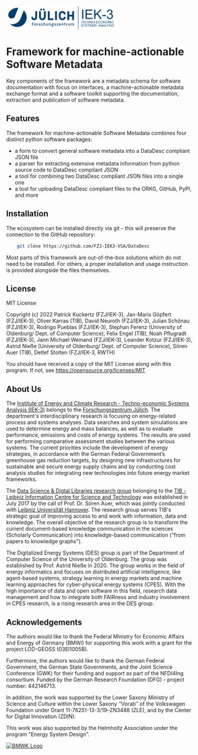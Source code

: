 <a href="https://www.fz-juelich.de/en/iek/iek-3"><img src="https://raw.githubusercontent.com/OfficialCodexplosive/README_Assets/862a93188b61ab4dd0eebde3ab5daad636e129d5/FJZ_IEK-3_logo.svg" alt="FZJ Logo" width="300px"></a>

# Framework for machine-actionable Software Metadata

Key components of the framework are a metadata schema for software documentation with focus on interfaces, a machine-actionable metadata exchange format and a software toolkit supporting the documentation, extraction and publication of software metadata.

## Features
The framework for machine-actionable Software Metadata combines four distinct python software packages:
- a form to convert general software metadata into a DataDesc compliant JSON file
- a parser for extracting extensive metadata information from python source code to DataDesc compliant JSON
- a tool for combining two DataDesc compliant JSON files into a single one
- a tool for uploading DataDesc compliant files to the ORKG, GitHub, PyPI, and more

## Installation
The ecosystem can be installed directly via git - this will preserve the connection to the GitHub repository:
```bash
	git clone https://github.com/FZJ-IEK3-VSA/DataDesc
```

Most parts of this framework are out-of-the-box solutions which do not need to be installed. For others, a proper installation and usage instruction is provided alongside the files themselves.

## License

MIT License

Copyright (c) 2022 Patrick Kuckertz (FZJ/IEK-3), Jan-Maris Göpfert (FZJ/IEK-3), Oliver Karras (TIB), David Neuroth (FZJ/IEK-3), Julian Schönau (FZJ/IEK-3), Rodrigo Pueblas (FZJ/IEK-3), Stephan Ferenz (University of Oldenburg/ Dept. of Computer Science), Felix Engel (TIB), Noah Pflugradt (FZJ/IEK-3), Jann Michael Weinand (FZJ/IEK-3), Leander Kotzur (FZJ/IEK-3), Astrid Nieße (University of Oldenburg/ Dept. of Computer Science), Sören Auer (TIB), Detlef Stolten (FZJ/IEK-3, RWTH)

You should have received a copy of the MIT License along with this program.
If not, see https://opensource.org/licenses/MIT

## About Us

The [Institute of Energy and Climate Research - Techno-economic Systems Analysis (IEK-3)](https://www.fz-juelich.de/en/iek/iek-3) belongs to the [Forschungszentrum Jülich](https://www.fz-juelich.de/en). The department's interdisciplinary research is focusing on energy-related process and systems analyses. Data searches and system simulations are used to determine energy and mass balances, as well as to evaluate performance, emissions and costs of energy systems. The results are used for performing comparative assessment studies between the various systems. The current priorities include the development of energy strategies, in accordance with the German Federal Government’s greenhouse gas reduction targets, by designing new infrastructures for sustainable and secure energy supply chains and by conducting cost analysis studies for integrating new technologies into future energy market frameworks.

The [Data Science & Digtal Libraries research group](https://www.tib.eu/en/research-development/research-groups-and-labs/data-science-digital-libraries) belonging to the [TIB - Leibniz Information Centre for Science and Technology](https://www.tib.eu/en/) was established in July 2017 by the call of Prof. Dr. Sören Auer, which was jointly conducted with [Leibniz Universität Hannover](https://www.uni-hannover.de/de/). The research group serves TIB's strategic goal of improving access to and work with information, data and knowledge. The overall objective of the research group is to transform the current document-based knowledge communication in the sciences (Scholarly Communication) into knowledge-based communication ("from papers to knowledge graphs").

The Digitalized Energy Systems (DES) group is part of the Department of Computer Science of the University of Oldenburg. The group was established by Prof. Astrid Nieße in 2020. The group works in the field of energy informatics and focuses on distributed artificial intelligence, like agent-based systems, strategy learning in energy markets and machine learning approaches for cyber-physical energy systems (CPES).  With the high importance of data and open software in this field, research data management and how to integrate both FAIRness and industry involvement in CPES research, is a rising research area in the DES group.

## Acknowledgements
The authors would like to thank the Federal Ministry for Economic Affairs and Energy of Germany (BMWi) for supporting this work with a grant for the project LOD-GEOSS (03EI1005B).

Furthermore, the authors would like to thank the German Federal Government, the German State Governments, and the Joint Science Conference (GWK) for their funding and support as part of the NFDI4Ing consortium. Funded by the German Research Foundation (DFG) - project number: 442146713.

In addition, the work was supported by the Lower Saxony Ministry of Science and Culture within the Lower Saxony ‘‘Vorab’’ of the Volkswagen Foundation under Grant 11-76251-13-3/19–ZN3488 (ZLE), and by the Center for Digital Innovation (ZDIN).

This work was also supported by the Helmholtz Association under the program "Energy System Design".

<a href="https://www.bmwk.de/Navigation/EN/Home/home.html"><img src="https://www.bmwk.de/SiteGlobals/BMWI/StyleBundles/Bilder/bmwi_logo_en.svg?__blob=normal&v=13" alt="BMWK Logo" width="130px"></a>
